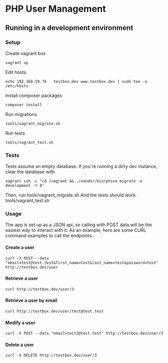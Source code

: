 # PHP User Management

## Running in a development environment

### Setup

Create vagrant box

    vagrant up

Edit hosts

    echo 192.168.59.76   testbox.dev www.testbox.dev | sudo tee -a /etc/hosts

Install composer packages

    composer install

Run migrations

    tools/vagrant_migrate.sh

Run tests

    tools/vagrant_test.sh

### Tests

Tests assume an empty database. If you're running a dirty dev instance, clear the database with

    vagrant ssh -c "cd /vagrant && ./vendor/bin/phinx migrate -e development -t 0"
Then, run
    tools/vagrant_migrate.sh
And the tests should work.
    tools/vagrant_test.sh

### Usage

The app is set up as a JSON api, so calling with POST data will be the easiest way to interact with
it. As an example, here are some CURL command examples to call the endpoints.

#### Create a user

    curl -X POST --data "email=test@test.test&first_name=test&last_name=test&password=test" http://testbox.dev/user

#### Retrieve a user

    curl http://testbox.dev/user/3

#### Retrieve a user by email
    curl http://testbox.dev/user/test@test.test

#### Modify a user

    curl -X POST --data "email=test2@test.test" http://testbox.dev/user/3

#### Delete a user

    curl -X DELETE http://testbox.dev/user/3
